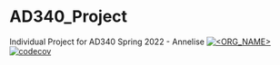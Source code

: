 # AD340_Project
Individual Project for AD340 Spring 2022 - Annelise
[![<ORG_NAME>](https://circleci.com/gh/annelisebx/AD340_Project.svg?style=svg)](<LINK>)
[![codecov](https://codecov.io/gh/annelisebx/ad340_project/branch/main/graph/badge.svg?token=68QW3R4E0U)](https://codecov.io/gh/annelisebx/ad340_project)
